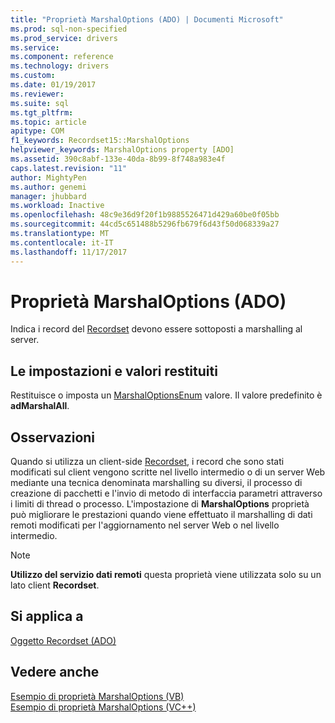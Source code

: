 ```yaml
---
title: "Proprietà MarshalOptions (ADO) | Documenti Microsoft"
ms.prod: sql-non-specified
ms.prod_service: drivers
ms.service: 
ms.component: reference
ms.technology: drivers
ms.custom: 
ms.date: 01/19/2017
ms.reviewer: 
ms.suite: sql
ms.tgt_pltfrm: 
ms.topic: article
apitype: COM
f1_keywords: Recordset15::MarshalOptions
helpviewer_keywords: MarshalOptions property [ADO]
ms.assetid: 390c8abf-133e-40da-8b99-8f748a983e4f
caps.latest.revision: "11"
author: MightyPen
ms.author: genemi
manager: jhubbard
ms.workload: Inactive
ms.openlocfilehash: 48c9e36d9f20f1b9885526471d429a60be0f05bb
ms.sourcegitcommit: 44cd5c651488b5296fb679f6d43f50d068339a27
ms.translationtype: MT
ms.contentlocale: it-IT
ms.lasthandoff: 11/17/2017
---
```

# <a name="marshaloptions-property-ado"></a>Proprietà MarshalOptions (ADO)
Indica i record del [Recordset](../../../ado/reference/ado-api/recordset-object-ado.md) devono essere sottoposti a marshalling al server.  
  
## <a name="settings-and-return-values"></a>Le impostazioni e valori restituiti  
 Restituisce o imposta un [MarshalOptionsEnum](../../../ado/reference/ado-api/marshaloptionsenum.md) valore. Il valore predefinito è **adMarshalAll**.  
  
## <a name="remarks"></a>Osservazioni  
 Quando si utilizza un client-side [Recordset](../../../ado/reference/ado-api/recordset-object-ado.md), i record che sono stati modificati sul client vengono scritte nel livello intermedio o di un server Web mediante una tecnica denominata marshalling su diversi, il processo di creazione di pacchetti e l'invio di metodo di interfaccia parametri attraverso i limiti di thread o processo. L'impostazione di **MarshalOptions** proprietà può migliorare le prestazioni quando viene effettuato il marshalling di dati remoti modificati per l'aggiornamento nel server Web o nel livello intermedio.  
  
> [!NOTE]
>  **Utilizzo del servizio dati remoti** questa proprietà viene utilizzata solo su un lato client **Recordset**.  
  
## <a name="applies-to"></a>Si applica a  
 [Oggetto Recordset (ADO)](../../../ado/reference/ado-api/recordset-object-ado.md)  
  
## <a name="see-also"></a>Vedere anche  
 [Esempio di proprietà MarshalOptions (VB)](../../../ado/reference/ado-api/marshaloptions-property-example-vb.md)   
 [Esempio di proprietà MarshalOptions (VC++)](../../../ado/reference/ado-api/marshaloptions-property-example-vc.md)   
